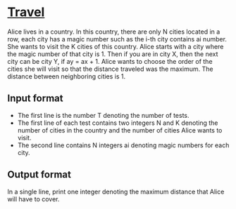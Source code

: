 # [Travel][link]

Alice lives in a country. In this country, there are only N cities located in a row, each city has a magic number such as the i-th city contains ai number. She wants to visit the K cities of this country. Alice starts with a city where the magic number of that city is 1. Then if you are in city X, then the next city can be city Y, if ay = ax + 1. Alice wants to choose the order of the cities she will visit so that the distance traveled was the maximum. The distance between neighboring cities is 1.

## Input format

- The first line is the number T denoting the number of tests.
- The first line of each test contains two integers N and K denoting the number of cities in the country and the number of cities Alice wants to visit.
- The second line contains N integers ai denoting magic numbers for each city.

## Output format

In a single line, print one integer denoting the maximum distance that Alice will have to cover.

[link]: https://www.hackerearth.com/practice/algorithms/dynamic-programming/introduction-to-dynamic-programming-1/practice-problems/algorithm/travel-2-faeafba1/
